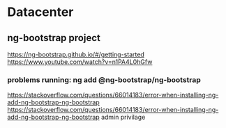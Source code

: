 # Datacenter

## ng-bootstrap project
https://ng-bootstrap.github.io/#/getting-started
https://www.youtube.com/watch?v=n1PA4L0hGfw

### problems running: ng add @ng-bootstrap/ng-bootstrap
https://stackoverflow.com/questions/66014183/error-when-installing-ng-add-ng-bootstrap-ng-bootstrap
https://stackoverflow.com/questions/66014183/error-when-installing-ng-add-ng-bootstrap-ng-bootstrap
admin privilage